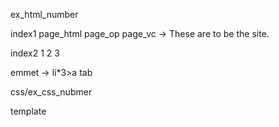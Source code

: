 ex_html_number

index1 page_html page_op page_vc -> These are to be the site.

index2 1 2 3

emmet -> li*3>a tab

css/ex_css_nubmer

template
